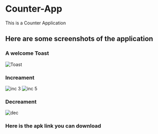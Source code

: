 # Counter-App

This is a Counter Application

## Here are some screenshots of the application

### A welcome Toast
![Toast](https://user-images.githubusercontent.com/59164922/117834516-d85fe800-b294-11eb-8840-05d0c8cf982b.png)

### Increament
![inc 3](https://user-images.githubusercontent.com/59164922/117834551-e31a7d00-b294-11eb-8ff3-2dc0a1ed55c0.png) ![inc 5](https://user-images.githubusercontent.com/59164922/117834561-e4e44080-b294-11eb-87ce-3a1c7f04a1df.png)

### Decreament
![dec](https://user-images.githubusercontent.com/59164922/117834674-f75e7a00-b294-11eb-8a63-c6733bd99958.png)

### Here is the apk link you can download


